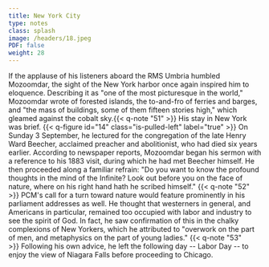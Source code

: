 ```yaml
---
title: New York City
type: notes
class: splash
image: /headers/18.jpeg
PDF: false
weight: 28
---
```


If the applause of his listeners aboard the RMS Umbria humbled
Mozoomdar, the sight of the New York harbor once again inspired him to
eloquence. Describing it as "one of the most picturesque in the world,"
Mozoomdar wrote of forested islands, the to-and-fro of ferries and
barges, and "the mass of buildings, some of them fifteen stories high,"
which gleamed against the cobalt sky.{{< q-note "51" >}} His stay in New York was
brief. {{< q-figure id="14" class="is-pulled-left" label="true" >}}
 On Sunday 3 September, he lectured for the congregation of the
late Henry Ward Beecher, acclaimed preacher and abolitionist, who had
died six years earlier. According to newspaper reports, Mozoomdar began
his sermon with a reference to his 1883 visit, during which he had met
Beecher himself. He then proceeded along a familiar refrain: "Do you
want to know the profound thoughts in the mind of the Infinite? Look out
before you on the face of nature, where on his right hand hath he
scribed himself." {{< q-note "52" >}} PCM's call for a turn toward nature would feature
prominently in his parliament addresses as well. He thought that
westerners in general, and Americans in particular, remained too
occupied with labor and industry to see the spirit of God. In fact, he
saw confirmation of this in the chalky complexions of New Yorkers, which
he attributed to "overwork on the part of men, and metaphysics on the
part of young ladies." {{< q-note "53" >}} Following his own advice, he left the
following day -- Labor Day -- to enjoy the view of Niagara Falls before
proceeding to Chicago.
